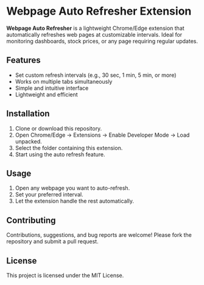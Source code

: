 # Webpage Auto Refresher Extension

**Webpage Auto Refresher** is a lightweight Chrome/Edge extension that automatically refreshes web pages at customizable intervals. Ideal for monitoring dashboards, stock prices, or any page requiring regular updates.

## Features
- Set custom refresh intervals (e.g., 30 sec, 1 min, 5 min, or more)
- Works on multiple tabs simultaneously
- Simple and intuitive interface
- Lightweight and efficient

## Installation
1. Clone or download this repository.
2. Open Chrome/Edge → Extensions → Enable Developer Mode → Load unpacked.
3. Select the folder containing this extension.
4. Start using the auto refresh feature.

## Usage
1. Open any webpage you want to auto-refresh.
2. Set your preferred interval.
3. Let the extension handle the rest automatically.

## Contributing
Contributions, suggestions, and bug reports are welcome! Please fork the repository and submit a pull request.

## License
This project is licensed under the MIT License.
